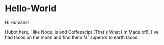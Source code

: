# Hello-World

 Hi Humans!
 
 Hubot here, i like Node. js and Coffeescipt (That's  What I'm Made of!).
 I've had tacos on the moon and find them far superior to earth tacos.
 
